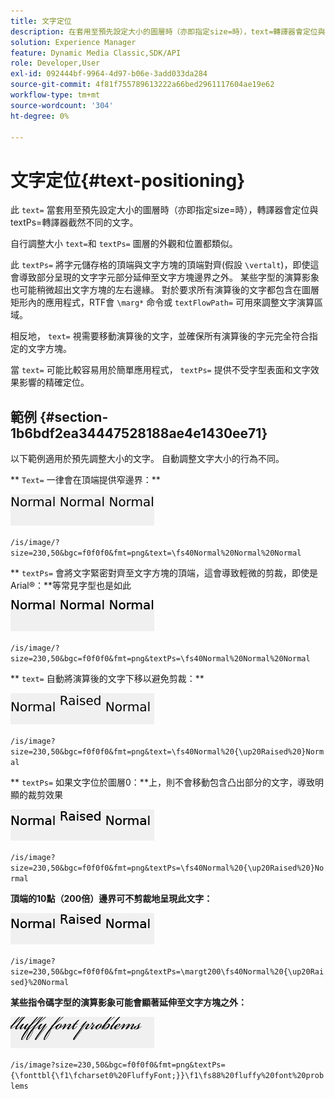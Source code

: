 ```yaml
---
title: 文字定位
description: 在套用至預先設定大小的圖層時（亦即指定size=時），text=轉譯器會定位與textPs=轉譯器截然不同的文字。
solution: Experience Manager
feature: Dynamic Media Classic,SDK/API
role: Developer,User
exl-id: 092444bf-9964-4d97-b06e-3add033da284
source-git-commit: 4f81f755789613222a66bed2961117604ae19e62
workflow-type: tm+mt
source-wordcount: '304'
ht-degree: 0%

---
```


# 文字定位{#text-positioning}

此 `text=` 當套用至預先設定大小的圖層時（亦即指定size=時），轉譯器會定位與textPs=轉譯器截然不同的文字。

自行調整大小 `text=`和 `textPs=` 圖層的外觀和位置都類似。

此 `textPs=` 將字元儲存格的頂端與文字方塊的頂端對齊(假設 `\vertalt`)，即使這會導致部分呈現的文字字元部分延伸至文字方塊邊界之外。 某些字型的演算影象也可能稍微超出文字方塊的左右邊緣。 對於要求所有演算後的文字都包含在圖層矩形內的應用程式，RTF會 `\marg*` 命令或 `textFlowPath=` 可用來調整文字演算區域。

相反地， `text=` 視需要移動演算後的文字，並確保所有演算後的字元完全符合指定的文字方塊。

當 `text=` 可能比較容易用於簡單應用程式， `textPs=` 提供不受字型表面和文字效果影響的精確定位。

## 範例 {#section-1b6bdf2ea34447528188ae4e1430ee71}

以下範例適用於預先調整大小的文字。 自動調整文字大小的行為不同。

** `Text=` 一律會在頂端提供窄邊界：**

![文字定位範例一個影像](assets/tp01.png)

`/is/image/?size=230,50&bgc=f0f0f0&fmt=png&text=\fs40Normal%20Normal%20Normal`

** `textPs=` 會將文字緊密對齊至文字方塊的頂端，這會導致輕微的剪裁，即使是Arial®：**等常見字型也是如此

![文字定位範例二影像](assets/tp02.png)

`/is/image/?size=230,50&bgc=f0f0f0&fmt=png&textPs=\fs40Normal%20Normal%20Normal`

** `text=` 自動將演算後的文字下移以避免剪裁：**

![文字定位範例三影像](assets/tp03.png)

`/is/image?size=230,50&bgc=f0f0f0&fmt=png&text=\fs40Normal%20{\up20Raised%20}Normal`

** `textPs=` 如果文字位於圖層0：**上，則不會移動包含凸出部分的文字，導致明顯的裁剪效果

![文字定位範例四](assets/tp04.png)

`/is/image?size=230,50&bgc=f0f0f0&fmt=png&textPs=\fs40Normal%20{\up20Raised%20}Normal`

**頂端的10點（200倍）邊界可不剪裁地呈現此文字：**

![文字定位範例五影像](assets/tp05.png)

`/is/image?size=230,50&bgc=f0f0f0&fmt=png&textPs=\margt200\fs40Normal%20{\up20Raised}%20Normal`

**某些指令碼字型的演算影象可能會顯著延伸至文字方塊之外：**

![文字定位範例六影像](assets/tp06.png)

`/is/image?size=230,50&bgc=f0f0f0&fmt=png&textPs={\fonttbl{\f1\fcharset0%20FluffyFont;}}\f1\fs88%20fluffy%20font%20problems`

